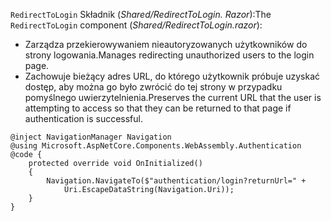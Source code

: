 <span data-ttu-id="640a2-101">`RedirectToLogin` Składnik (*Shared/RedirectToLogin. Razor*):</span><span class="sxs-lookup"><span data-stu-id="640a2-101">The `RedirectToLogin` component (*Shared/RedirectToLogin.razor*):</span></span>

* <span data-ttu-id="640a2-102">Zarządza przekierowywaniem nieautoryzowanych użytkowników do strony logowania.</span><span class="sxs-lookup"><span data-stu-id="640a2-102">Manages redirecting unauthorized users to the login page.</span></span>
* <span data-ttu-id="640a2-103">Zachowuje bieżący adres URL, do którego użytkownik próbuje uzyskać dostęp, aby można go było zwrócić do tej strony w przypadku pomyślnego uwierzytelnienia.</span><span class="sxs-lookup"><span data-stu-id="640a2-103">Preserves the current URL that the user is attempting to access so that they can be returned to that page if authentication is successful.</span></span>

```razor
@inject NavigationManager Navigation
@using Microsoft.AspNetCore.Components.WebAssembly.Authentication
@code {
    protected override void OnInitialized()
    {
        Navigation.NavigateTo($"authentication/login?returnUrl=" +
            Uri.EscapeDataString(Navigation.Uri));
    }
}
```
